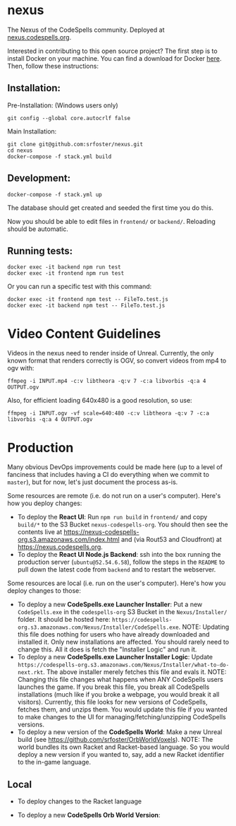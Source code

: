 # nexus
The Nexus of the CodeSpells community. Deployed at [nexus.codespells.org](http://nexus.codespells.org). 

Interested in contributing to this open source project? The first step is to install Docker on your machine. You can find a download for Docker [here](https://www.docker.com/get-started). Then, follow these instructions:

## Installation:

Pre-Installation:
(Windows users only)
```
git config --global core.autocrlf false
```

Main Installation:
```
git clone git@github.com:srfoster/nexus.git
cd nexus
docker-compose -f stack.yml build
```

## Development:

```
docker-compose -f stack.yml up
```

The database should get created and seeded the first time you do this.

Now you should be able to edit files in `frontend/` or `backend/`.  Reloading should be automatic.

## Running tests:

```
docker exec -it backend npm run test
docker exec -it frontend npm run test
```

Or you can run a specific test with this command:
```
docker exec -it frontend npm test -- FileTo.test.js
docker exec -it backend npm test -- FileTo.test.js
```

# Video Content Guidelines

Videos in the nexus need to render inside of Unreal.  Currently, the only known format that renders correctly is OGV, so convert videos from mp4 to ogv with:

```
ffmpeg -i INPUT.mp4 -c:v libtheora -q:v 7 -c:a libvorbis -q:a 4 OUTPUT.ogv
```

Also, for efficient loading 640x480 is a good resolution, so use:

```
ffmpeg -i INPUT.ogv -vf scale=640:480 -c:v libtheora -q:v 7 -c:a libvorbis -q:a 4 OUTPUT.ogv
```


# Production

Many obvious DevOps improvements could be made here (up to a level of fanciness that includes having a CI do everything when we commit to `master`), but for now, let's just document the process as-is.

Some resources are remote (i.e. do not run on a user's computer).  Here's how you deploy changes:

* To deploy the **React UI**: Run `npm run build` in `frontend/` and copy `build/*` to the S3 Bucket `nexus-codespells-org`.  You should then see the contents live at https://nexus-codespells-org.s3.amazonaws.com/index.html and (via Rout53 and Cloudfront) at https://nexus.codespells.org.
* To deploy the **React UI Node.js Backend**: ssh into the box running the production server (`ubuntu@52.54.6.58`), follow the steps in the `README` to pull down the latest code from `backend` and to restart the webserver.

Some resources are local (i.e. run on the user's computer).  Here's how you deploy changes to those:

* To deploy a new **CodeSpells.exe Launcher Installer**: Put a new `CodeSpells.exe` in the `codespells-org` S3 Bucket in the `Nexus/Installer/` folder.  It should be hosted here: `https://codespells-org.s3.amazonaws.com/Nexus/Installer/CodeSpells.exe`.  NOTE: Updating this file does nothing for users who have already downloaded and installed it.   Only new installations are affected.  You should rarely need to change this.  All it does is fetch the "Installer Logic" and run it.
* To deploy a new **CodeSpells.exe Launcher Installer Logic**: Update `https://codespells-org.s3.amazonaws.com/Nexus/Installer/what-to-do-next.rkt`.  The above installer merely fetches this file and evals it.  NOTE: Changing this file changes what happens when ANY CodeSpells users launches the game.  If you break this file, you break all CodeSpells installations (much like if you broke a webpage, you would break it all visitors).  Currently, this file looks for new versions of CodeSpells, fetches them, and unzips them.  You would update this file if you wanted to make changes to the UI for managing/fetching/unzipping CodeSpells versions.
* To deploy a new version of the **CodeSpells World**: Make a new Unreal build (see https://github.com/srfoster/OrbWorldVoxels).   NOTE: The world bundles its own Racket and Racket-based language.  So you would deploy a new version if you wanted to, say, add a new Racket identifier to the in-game language.

## Local 

* To deploy changes to the Racket language
 
* To deploy a new **CodeSpells Orb World Version**: 

